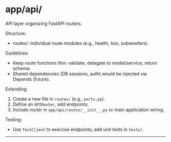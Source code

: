 # app/api/

API layer organizing FastAPI routers.

Structure:
- routes/: Individual route modules (e.g., health, box, subwoofers).

Guidelines:
- Keep route functions thin: validate, delegate to model/service, return schema.
- Shared dependencies (DB sessions, auth) would be injected via Depends (future).

Extending:
1. Create a new file in `routes/` (e.g., `ports.py`).
2. Define an `APIRouter`, add endpoints.
3. Include router in `app/api/routes/__init__.py` or main application wiring.

Testing:
- Use `TestClient` to exercise endpoints; add unit tests in `tests/`.

---
